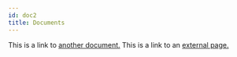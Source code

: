 ```yaml
---
id: doc2
title: Documents
---
```


This is a link to [another document.](doc3.md) This is a link to an [external page.](http://www.example.com/)
